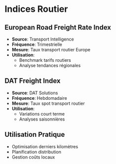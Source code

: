 # Indices Routier

## European Road Freight Rate Index
- **Source**: Transport Intelligence
- **Fréquence**: Trimestrielle
- **Mesure**: Taux transport routier Europe
- **Utilisation**:
  * Benchmark tarifs routiers
  * Analyse tendances régionales

## DAT Freight Index
- **Source**: DAT Solutions
- **Fréquence**: Hebdomadaire
- **Mesure**: Taux spot transport routier
- **Utilisation**:
  * Variations court terme
  * Analyses saisonnières

## Utilisation Pratique
- Optimisation derniers kilomètres
- Planification distribution
- Gestion coûts locaux 